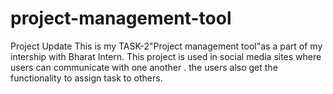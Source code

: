 # project-management-tool
Project Update
This is my TASK-2"Project management tool"as a part of my intership with Bharat Intern.
This project is used in social media sites where users can communicate with one another . the users also get the functionality to assign task to others.
